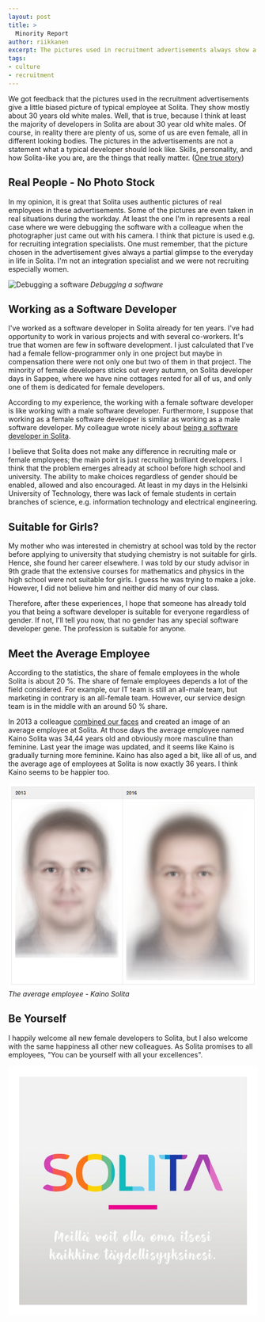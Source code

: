 ```yaml
---
layout: post
title: >
  Minority Report
author: riikkanen
excerpt: The pictures used in recruitment advertisements always show a partial glimpse of everyday life in Solita. A little more in this minority report.
tags:
- culture
- recruitment
---
```


We got feedback that the pictures used in the recruitment advertisements give a little biased picture of typical employee at Solita. They show mostly about 30 years old white males. Well, that is true, because I think at least the majority of developers in Solita are about 30 year old white males. Of course, in reality there are plenty of us, some of us are even female, all in different looking bodies. The pictures in the advertisements are not a statement what a typical developer should look like. Skills, personality, and how Solita-like you are, are the things that really matter. ([One true story](http://dev.solita.fi/2017/04/07/solita-java-trainee.html))

## Real People - No Photo Stock

In my opinion, it is great that Solita uses authentic pictures of real employees in these advertisements. Some of the pictures are even taken in real situations during the workday. At least the one I'm in represents a real case where we were debugging the software with a colleague when the photographer just came out with his camera. I think that picture is used e.g. for recruiting integration specialists. One must remember, that the picture chosen in the advertisement gives always a partial glimpse to the everyday in life in Solita. I'm not an integration specialist and we were not recruiting especially women. 

![Debugging a software](/img/minority-report/debugging.jpg)
*Debugging a software*

## Working as a Software Developer

I've worked as a software developer in Solita already for ten years. I've had opportunity to work in various projects and with several co-workers. It's true that women are few in software development. I just calculated that I've had a female fellow-programmer only in one project but maybe in compensation there were not only one but two of them in that project. The minority of female developers sticks out every autumn, on Solita developer days in Sappee, where we have nine cottages rented for all of us, and only one of them is dedicated for female developers.

According to my experience, the working with a female software developer is like working with a male software developer. Furthermore, I suppose that working as a female software developer is similar as working as a male software developer. My colleague wrote nicely about [being a software developer in Solita](http://dev.solita.fi/2017/03/24/being-a-software-designer-at-solita.html).

I believe that Solita does not make any difference in recruiting male or female employees; the main point is just recruiting brilliant developers. I think that the problem emerges already at school before high school and university. The ability to make choices regardless of gender should be enabled, allowed and also encouraged. At least in my days in the Helsinki University of Technology, there was lack of female students in certain branches of science, e.g. information technology and electrical engineering.

## Suitable for Girls?

My mother who was interested in chemistry at school was told by the rector before applying to university that studying chemistry is not suitable for girls. Hence, she found her career elsewhere. I was told by our study advisor in 9th grade that the extensive courses for mathematics and physics in the high school were not suitable for girls. I guess he was trying to make a joke. However, I did not believe him and neither did many of our class.

Therefore, after these experiences, I hope that someone has already told you that being a software developer is suitable for everyone regardless of gender. If not, I'll tell you now, that no gender has any special software developer gene. The profession is suitable for anyone.

## Meet the Average Employee

According to the statistics, the share of female employees in the whole Solita is about 20 %. The share of female employees depends a lot of the field considered. For example, our IT team is still an all-male team, but marketing in contrary is an all-female team. However, our service design team is in the middle with an around 50 % share. 

In 2013 a colleague [combined our faces](http://dev.solita.fi/2013/03/13/the-average-joe.html) and created an image of an average employee at Solita. At those days the average employee named Kaino Solita was 34,44 years old and obviously more masculine than feminine. Last year the image was updated, and it seems like Kaino is gradually turning more feminine. Kaino has also aged a bit, like all of us, and the average age of employees at Solita is now exactly 36 years. I think Kaino seems to be happier too.

![The average employee - Kaino Solita](/img/minority-report/kaino.PNG)
*The average employee - Kaino Solita*

## Be Yourself

I happily welcome all new female developers to Solita, but I also welcome with the same happiness all other new colleagues. As Solita promises to all employees, "You can be yourself with all your excellences".

![You can be yourself with all your excellences](/img/minority-report/promise.jpg)